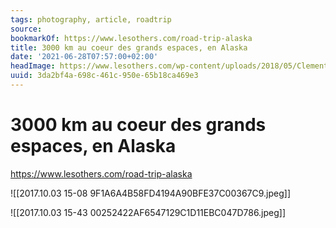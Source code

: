 ```yaml
---
tags: photography, article, roadtrip
source:
bookmarkOf: https://www.lesothers.com/road-trip-alaska
title: 3000 km au coeur des grands espaces, en Alaska
date: '2021-06-28T07:57:00+02:00'
headImage: https://www.lesothers.com/wp-content/uploads/2018/05/Clement-Jeanne-Alaska-Les-OthersAK-0008.jpg
uuid: 3da2bf4a-698c-461c-950e-65b18ca469e3
---
```


# 3000 km au coeur des grands espaces, en Alaska
https://www.lesothers.com/road-trip-alaska

![[2017.10.03 15-08 9F1A6A4B58FD4194A90BFE37C00367C9.jpeg]]

![[2017.10.03 15-43 00252422AF6547129C1D11EBC047D786.jpeg]]

